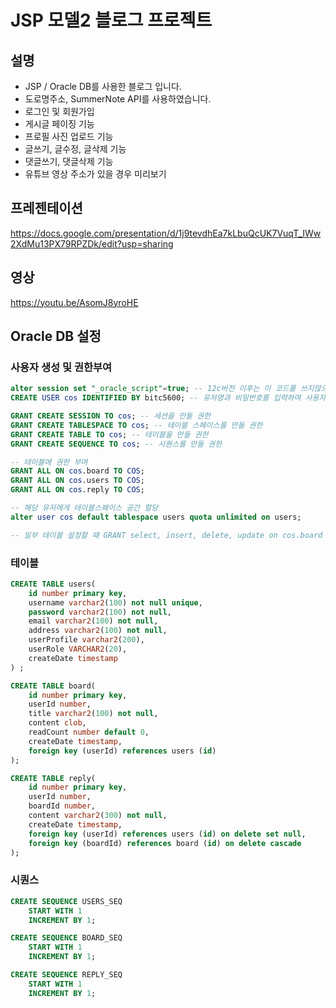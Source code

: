 # JSP 모델2 블로그 프로젝트



## 설명

- JSP / Oracle DB를 사용한 블로그 입니다.
- 도로명주소, SummerNote API를 사용하였습니다.
- 로그인 및 회원가입
- 게시글 페이징 기능
- 프로필 사진 업로드 기능
- 글쓰기, 글수정, 글삭제 기능
- 댓글쓰기, 댓글삭제 기능
- 유튜브 영상 주소가 있을 경우 미리보기



## 프레젠테이션

https://docs.google.com/presentation/d/1j9tevdhEa7kLbuQcUK7VuqT_IWw2XdMu13PX79RPZDk/edit?usp=sharing



## 영상

https://youtu.be/AsomJ8yroHE



## Oracle DB 설정



### 사용자 생성 및 권한부여

```sql
alter session set "_oracle_script"=true; -- 12c버전 이후는 이 코드를 쓰지않으면 유저명에 @를 써야함
CREATE USER cos IDENTIFIED BY bitc5600; -- 유저명과 비밀번호를 입력하여 사용자릉 생성한다

GRANT CREATE SESSION TO cos; -- 세션을 만들 권한
GRANT CREATE TABLESPACE TO cos; -- 테이블 스페이스를 만들 권한
GRANT CREATE TABLE TO cos; -- 테이블을 만들 권한
GRANT CREATE SEQUENCE TO cos; -- 시퀀스를 만들 권한

-- 테이블에 권한 부여
GRANT ALL ON cos.board TO COS;
GRANT ALL ON cos.users TO COS;
GRANT ALL ON cos.reply TO COS;

-- 해당 유저에게 테이블스페이스 공간 할당
alter user cos default tablespace users quota unlimited on users; 

-- 일부 테이블 설정할 때 GRANT select, insert, delete, update on cos.board TO cos;
```



### 테이블

```sql
CREATE TABLE users(
	id number primary key,
    username varchar2(100) not null unique,
    password varchar2(100) not null,
    email varchar2(100) not null,
    address varchar2(100) not null,
    userProfile varchar2(200),
    userRole VARCHAR2(20),
    createDate timestamp
) ;

CREATE TABLE board(
	id number primary key,
    userId number,
    title varchar2(100) not null,
    content clob,
    readCount number default 0,
    createDate timestamp,
    foreign key (userId) references users (id)
);

CREATE TABLE reply(
	id number primary key,
    userId number,
    boardId number,
    content varchar2(300) not null,
    createDate timestamp,
    foreign key (userId) references users (id) on delete set null,
    foreign key (boardId) references board (id) on delete cascade
);
```



### 시퀀스

```sql
CREATE SEQUENCE USERS_SEQ
    START WITH 1
    INCREMENT BY 1;

CREATE SEQUENCE BOARD_SEQ
    START WITH 1
    INCREMENT BY 1;

CREATE SEQUENCE REPLY_SEQ
    START WITH 1
    INCREMENT BY 1;
```

